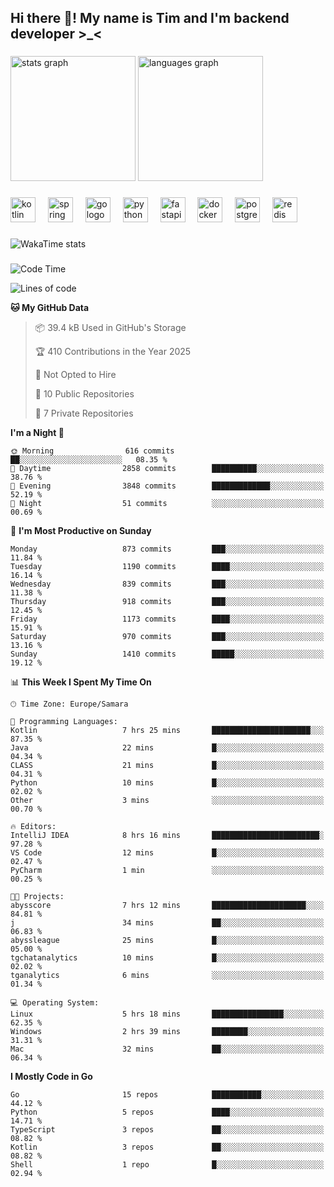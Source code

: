 <h2 align="left">Hi there 👋! My name is Tim and I'm backend developer >_<</h2>

###

<div align="left">
  <img src="https://github-readme-stats-qilm.vercel.app/api?username=intezya&hide_title=false&hide_rank=false&show_icons=true&include_all_commits=true&count_private=true&disable_animations=false&theme=omni&locale=en&hide_border=true&order=1&show=prs_merged&hide=issues" height="200" alt="stats graph"  />
  <img src="https://github-readme-stats-qilm.vercel.app/api/top-langs?username=intezya&locale=en&hide_title=false&layout=donut&langs_count=5&theme=omni&hide_border=true&order=2&exclude_repo=github-readme-stats&hide=mako" height="200" alt="languages graph"  />
</div>

###

<div align="left">
  <img src="https://img.shields.io/badge/Kotlin-7F52FF?logo=kotlin&logoColor=white&style=for-the-badge" height="40" alt="kotlin logo"  />
  <img width="12" />
  <img src="https://img.shields.io/badge/Spring-6DB33F?logo=spring&logoColor=black&style=for-the-badge" height="40" alt="spring logo"  />
  <img width="12" />
  <img src="https://img.shields.io/badge/Go-00ADD8?logo=go&logoColor=white&style=for-the-badge" height="40" alt="go logo"  />
  <img width="12" />
  <img src="https://img.shields.io/badge/Python-3776AB?logo=python&logoColor=white&style=for-the-badge" height="40" alt="python logo"  />
  <img width="12" />
  <img src="https://img.shields.io/badge/FastAPI-009688?logo=fastapi&logoColor=white&style=for-the-badge" height="40" alt="fastapi logo"  />
  <img width="12" />
  <img src="https://img.shields.io/badge/Docker-2496ED?logo=docker&logoColor=white&style=for-the-badge" height="40" alt="docker logo"  />
  <img width="12" />
  <img src="https://img.shields.io/badge/PostgreSQL-4169E1?logo=postgresql&logoColor=white&style=for-the-badge" height="40" alt="postgresql logo"  />
  <img width="12" />
  <img src="https://img.shields.io/badge/Redis-DC382D?logo=redis&logoColor=white&style=for-the-badge" height="40" alt="redis logo"  />
</div>

###

<picture>
	<source
		srcset="https://github-readme-stats-qilm.vercel.app/api/wakatime?username=intezya&theme=omni&layout=compact&hide_border=true"
		media="(prefers-color-scheme: dark)%2C (prefers-color-scheme: no-preference)"
	/>
	<img alt="WakaTime stats" src="https://github-readme-stats-qilm.vercel.app/api/wakatime?username=intezya&theme=omni&layout=compact&hide_border=true&"/>
</picture>

###

<!--START_SECTION:waka-->
![Code Time](http://img.shields.io/badge/Code%20Time-555%20hrs%2034%20mins-blue)

![Lines of code](https://img.shields.io/badge/From%20Hello%20World%20I%27ve%20Written-903.7%20thousand%20lines%20of%20code-blue)

**🐱 My GitHub Data** 

> 📦 39.4 kB Used in GitHub's Storage 
 > 
> 🏆 410 Contributions in the Year 2025
 > 
> 🚫 Not Opted to Hire
 > 
> 📜 10 Public Repositories 
 > 
> 🔑 7 Private Repositories 
 > 
**I'm a Night 🦉** 

```text
🌞 Morning                616 commits         ██░░░░░░░░░░░░░░░░░░░░░░░   08.35 % 
🌆 Daytime                2858 commits        ██████████░░░░░░░░░░░░░░░   38.76 % 
🌃 Evening                3848 commits        █████████████░░░░░░░░░░░░   52.19 % 
🌙 Night                  51 commits          ░░░░░░░░░░░░░░░░░░░░░░░░░   00.69 % 
```
📅 **I'm Most Productive on Sunday** 

```text
Monday                   873 commits         ███░░░░░░░░░░░░░░░░░░░░░░   11.84 % 
Tuesday                  1190 commits        ████░░░░░░░░░░░░░░░░░░░░░   16.14 % 
Wednesday                839 commits         ███░░░░░░░░░░░░░░░░░░░░░░   11.38 % 
Thursday                 918 commits         ███░░░░░░░░░░░░░░░░░░░░░░   12.45 % 
Friday                   1173 commits        ████░░░░░░░░░░░░░░░░░░░░░   15.91 % 
Saturday                 970 commits         ███░░░░░░░░░░░░░░░░░░░░░░   13.16 % 
Sunday                   1410 commits        █████░░░░░░░░░░░░░░░░░░░░   19.12 % 
```


📊 **This Week I Spent My Time On** 

```text
🕑︎ Time Zone: Europe/Samara

💬 Programming Languages: 
Kotlin                   7 hrs 25 mins       ██████████████████████░░░   87.35 % 
Java                     22 mins             █░░░░░░░░░░░░░░░░░░░░░░░░   04.34 % 
CLASS                    21 mins             █░░░░░░░░░░░░░░░░░░░░░░░░   04.31 % 
Python                   10 mins             █░░░░░░░░░░░░░░░░░░░░░░░░   02.02 % 
Other                    3 mins              ░░░░░░░░░░░░░░░░░░░░░░░░░   00.70 % 

🔥 Editors: 
IntelliJ IDEA            8 hrs 16 mins       ████████████████████████░   97.28 % 
VS Code                  12 mins             █░░░░░░░░░░░░░░░░░░░░░░░░   02.47 % 
PyCharm                  1 min               ░░░░░░░░░░░░░░░░░░░░░░░░░   00.25 % 

🐱‍💻 Projects: 
abysscore                7 hrs 12 mins       █████████████████████░░░░   84.81 % 
j                        34 mins             ██░░░░░░░░░░░░░░░░░░░░░░░   06.83 % 
abyssleague              25 mins             █░░░░░░░░░░░░░░░░░░░░░░░░   05.00 % 
tgchatanalytics          10 mins             █░░░░░░░░░░░░░░░░░░░░░░░░   02.02 % 
tganalytics              6 mins              ░░░░░░░░░░░░░░░░░░░░░░░░░   01.34 % 

💻 Operating System: 
Linux                    5 hrs 18 mins       ████████████████░░░░░░░░░   62.35 % 
Windows                  2 hrs 39 mins       ████████░░░░░░░░░░░░░░░░░   31.31 % 
Mac                      32 mins             ██░░░░░░░░░░░░░░░░░░░░░░░   06.34 % 
```

**I Mostly Code in Go** 

```text
Go                       15 repos            ███████████░░░░░░░░░░░░░░   44.12 % 
Python                   5 repos             ████░░░░░░░░░░░░░░░░░░░░░   14.71 % 
TypeScript               3 repos             ██░░░░░░░░░░░░░░░░░░░░░░░   08.82 % 
Kotlin                   3 repos             ██░░░░░░░░░░░░░░░░░░░░░░░   08.82 % 
Shell                    1 repo              █░░░░░░░░░░░░░░░░░░░░░░░░   02.94 % 
```




<!--END_SECTION:waka-->
